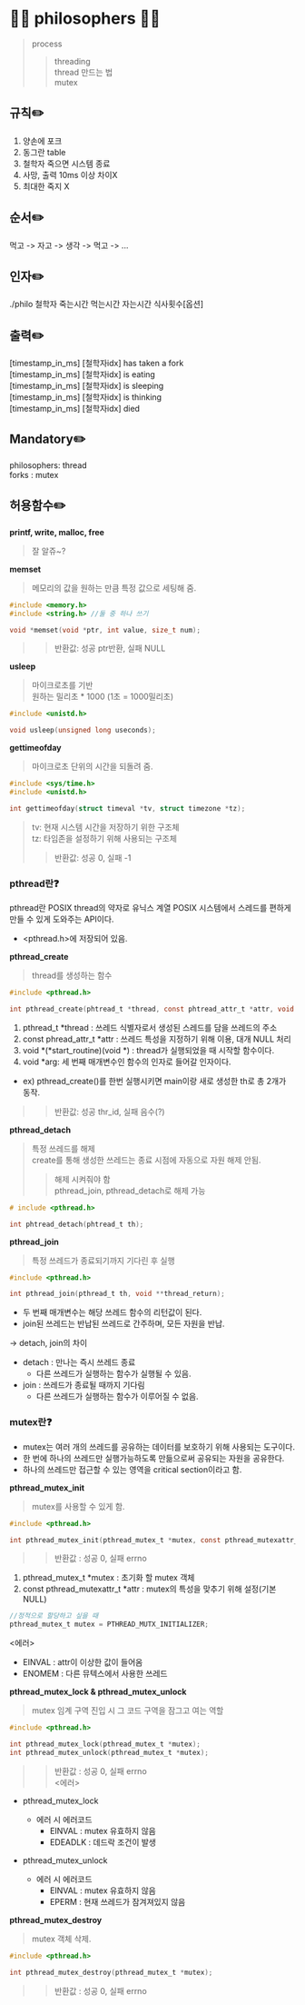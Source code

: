 # 🧔🏼 philosophers 🧔🏼
> process 
> > threading  
> > thread 만드는 법  
> > mutex

## 규칙✏️
1. 양손에 포크
2. 동그란 table
3. 철학자 죽으면 시스템 종료
4. 사망, 출력 10ms 이상 차이X
5. 최대한 죽지 X

## 순서✏️
먹고 -> 자고 -> 생각 -> 먹고 -> ...

## 인자✏️
./philo 철학자 죽는시간 먹는시간 자는시간 식사횟수[옵션]

## 출력✏️
[timestamp_in_ms] [철학자idx] has taken a fork  
[timestamp_in_ms] [철학자idx] is eating  
[timestamp_in_ms] [철학자idx] is sleeping  
[timestamp_in_ms] [철학자idx] is thinking  
[timestamp_in_ms] [철학자idx] died  

## Mandatory✏️
philosophers: thread  
forks       : mutex  

## 허용함수✏️
**printf, write, malloc, free**  
> 잘 알쥬~?  

**memset**  
> 메모리의 값을 원하는 만큼 특정 값으로 세팅해 줌.  
```c
#include <memory.h>
#include <string.h> //둘 중 하나 쓰기

void *memset(void *ptr, int value, size_t num);
```  
>> 반환값: 성공 ptr반환, 실패 NULL  

**usleep**  
> 마이크로초를 기반  
> 원하는 밀리초 * 1000 (1초 = 1000밀리초)  
```c
#include <unistd.h>

void usleep(unsigned long useconds);
```  

**gettimeofday**  
> 마이크로초 단위의 시간을 되돌려 줌.    
```c
#include <sys/time.h>
#include <unistd.h>

int gettimeofday(struct timeval *tv, struct timezone *tz);
``` 
> tv: 현재 시스템 시간을 저장하기 위한 구조체   
> tz: 타임존을 설정하기 위해 사용되는 구조체  
>> 반환값: 성공 0, 실패 -1  

### pthread란❓
pthread란 POSIX thread의 약자로 유닉스 계열 POSIX 시스템에서 스레드를 편하게
만들 수 있게 도와주는 API이다.  
* <pthread.h>에 저장되어 있음.  

**pthread_create**  
> thread를 생성하는 함수  
```c
#include <pthread.h>

int pthread_create(phtread_t *thread, const phtread_attr_t *attr, void *(*start_routine)(void *), void *arg);
```  
1. pthread_t *thread : 쓰레드 식별자로서 생성된 스레드를 담을 쓰레드의 주소
2. const phread_attr_t *attr :  쓰레드 특성을 지정하기 위해 이용, 대개 NULL 처리
3. void *(*start_routine)(void *) : thread가 실행되었을 때 시작할 함수이다.
4. void *arg:  세 번째 매개변수인 함수의 인자로 들어갈 인자이다.  
* ex) pthread_create()를 한번 실행시키면 main이랑 새로 생성한 th로 총 2개가 동작.  
>> 반환값: 성공 thr_id, 실패 음수(?)  

**pthread_detach**  
> 특정 쓰레드를 해제  
> create를 통해 생성한 쓰레드는 종료 시점에 자동으로 자원 해제 안됨.  
>> 해제 시켜줘야 함  
>> pthread_join, pthread_detach로 해제 가능  
```c
# include <pthread.h>

int phtread_detach(phtread_t th);
``` 

**pthread_join**  
> 특정 쓰레드가 종료되기까지 기다린 후 실행
```c
#include <pthread.h>

int pthread_join(pthread_t th, void **thread_return);
```  
* 두 번째 매개변수는 해당 쓰레드 함수의 리턴값이 된다.  
* join된 쓰레드는 반납된 쓰레드로 간주하며, 모든 자원을 반납.  

-> detach, join의 차이
* detach : 만나는 즉시 쓰레드 종료  
	* 다른 쓰레드가 실행하는 함수가 실행될 수 있음.
* join : 쓰레드가 종료될 때까지 기다림  
	* 다른 쓰레드가 실행하는 함수가 이루어질 수 없음.

### mutex란❓
* mutex는 여러 개의 쓰레드를 공유하는 데이터를 보호하기 위해 사용되는 도구이다.  
* 한 번에 하나의 쓰레드만 실행가능하도록 만듦으로써 공유되는 자원을 공유한다.  
* 하나의 쓰레드만 접근할 수 있는 영역을 critical section이라고 함.  

**pthread_mutex_init**  
> mutex를 사용할 수 있게 함.  
```c
#include <pthread.h>

int pthread_mutex_init(pthread_mutex_t *mutex, const pthread_mutexattr_t *attr);
```  
>> 반환값 : 성공 0, 실패 errno  
1. pthread_mutex_t *mutex : 초기화 할 mutex 객체
2. const pthread_mutexattr_t *attr : mutex의 특성을 맞추기 위해 설정(기본 NULL)  

```c
//정적으로 할당하고 싶을 때
pthread_mutex_t mutex = PTHREAD_MUTX_INITIALIZER;
```
<에러>  
* EINVAL : attr이 이상한 값이 들어옴
* ENOMEM : 다른 뮤텍스에서 사용한 쓰레드

**pthread_mutex_lock & pthread_mutex_unlock**  
> mutex 임계 구역 진입 시 그 코드 구역을 잠그고 여는 역할
```c
#include <pthread.h>

int pthread_mutex_lock(pthread_mutex_t *mutex);
int pthread_mutex_unlock(pthread_mutex_t *mutex);
```  
>> 반환값 : 성공 0, 실패 errno  
<에러>  
* pthread_mutex_lock  
	* 에러 시 에러코드  
		* EINVAL : mutex 유효하지 않음  
		* EDEADLK : 데드락 조건이 발생  

* pthread_mutex_unlock  
	* 에러 시 에러코드  
		* EINVAL : mutex 유효하지 않음  
		* EPERM : 현재 쓰레드가 잠겨져있지 않음  

**pthread_mutex_destroy**  
> mutex 객체 삭제. 
```c
#include <pthread.h>

int pthread_mutex_destroy(pthread_mutex_t *mutex);
```
>> 반환값 : 성공 0, 실패 errno  
